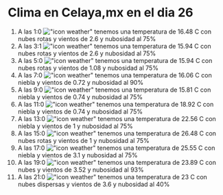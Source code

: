 # Clima en Celaya,mx en el dia 26

1. A las 1:0 !["icon weather"](http://openweathermap.org/img/w/04n.png) tenemos una temperatura de 16.48 C con nubes rotas y  vientos de 2.6 y nubosidad al 75%
1. A las 3:1 !["icon weather"](http://openweathermap.org/img/w/04n.png) tenemos una temperatura de 15.94 C con nubes rotas y  vientos de 2.6 y nubosidad al 75%
1. A las 5:0 !["icon weather"](http://openweathermap.org/img/w/04n.png) tenemos una temperatura de 15.94 C con nubes rotas y  vientos de 1.08 y nubosidad al 75%
1. A las 7:0 !["icon weather"](http://openweathermap.org/img/w/50n.png) tenemos una temperatura de 16.06 C con niebla y  vientos de 0.72 y nubosidad al 90%
1. A las 9:0 !["icon weather"](http://openweathermap.org/img/w/50d.png) tenemos una temperatura de 15.81 C con niebla y  vientos de 0.74 y nubosidad al 75%
1. A las 11:0 !["icon weather"](http://openweathermap.org/img/w/50d.png) tenemos una temperatura de 18.92 C con niebla y  vientos de 0.74 y nubosidad al 75%
1. A las 13:0 !["icon weather"](http://openweathermap.org/img/w/50d.png) tenemos una temperatura de 22.56 C con niebla y  vientos de 1 y nubosidad al 75%
1. A las 15:0 !["icon weather"](http://openweathermap.org/img/w/04d.png) tenemos una temperatura de 26.48 C con nubes rotas y  vientos de 1 y nubosidad al 75%
1. A las 17:0 !["icon weather"](http://openweathermap.org/img/w/50d.png) tenemos una temperatura de 25.55 C con niebla y  vientos de 3.1 y nubosidad al 75%
1. A las 19:0 !["icon weather"](http://openweathermap.org/img/w/04n.png) tenemos una temperatura de 23.89 C con nubes y  vientos de 3.52 y nubosidad al 93%
1. A las 21:0 !["icon weather"](http://openweathermap.org/img/w/03n.png) tenemos una temperatura de 23 C con nubes dispersas y  vientos de 3.6 y nubosidad al 40%
